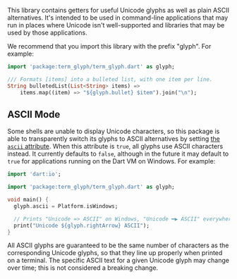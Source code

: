 This library contains getters for useful Unicode glyphs as well as plain ASCII
alternatives. It's intended to be used in command-line applications that may run
in places where Unicode isn't well-supported and libraries that may be used by
those applications.

We recommend that you import this library with the prefix "glyph". For example:

```dart
import 'package:term_glyph/term_glyph.dart' as glyph;

/// Formats [items] into a bulleted list, with one item per line.
String bulletedList(List<String> items) =>
    items.map((item) => "${glyph.bullet} $item").join("\n");
```

## ASCII Mode

Some shells are unable to display Unicode characters, so this package is able to
transparently switch its glyphs to ASCII alternatives by setting [the `ascii`
attribute][ascii]. When this attribute is `true`, all glyphs use ASCII
characters instead. It currently defaults to `false`, although in the future it
may default to `true` for applications running on the Dart VM on Windows. For
example:

[ascii]: https://www.dartdocs.org/documentation/term_glyph/latest/term_glyph/ascii.html

```dart
import 'dart:io';

import 'package:term_glyph/term_glyph.dart' as glyph;

void main() {
  glyph.ascii = Platform.isWindows;

  // Prints "Unicode => ASCII" on Windows, "Unicode ━▶ ASCII" everywhere else.
  print("Unicode ${glyph.rightArrow} ASCII");
}
```

All ASCII glyphs are guaranteed to be the same number of characters as the
corresponding Unicode glyphs, so that they line up properly when printed on a
terminal. The specific ASCII text for a given Unicode glyph may change over
time; this is not considered a breaking change.
